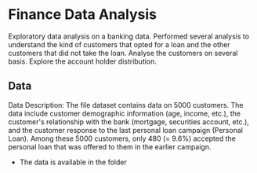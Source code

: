 # Finance Data Analysis

Exploratory data analysis on a banking data.
Performed several analysis to understand the kind of customers that opted for a loan and the other customers that did not take the loan. 
Analyse the customers on several basis.
Explore the account holder distribution.




## Data

Data Description: The file dataset contains data on 5000 customers. The data include customer demographic information (age, income, etc.), the customer's relationship with the bank (mortgage, securities account, etc.), and the customer response to the last personal loan campaign (Personal Loan). Among these 5000 customers, only 480 (= 9.6%) accepted the personal loan that was offered to them in the earlier campaign.

- The data is available in the folder
